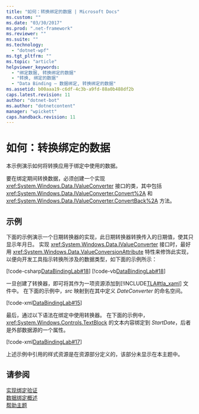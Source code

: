 ```yaml
---
title: "如何：转换绑定的数据 | Microsoft Docs"
ms.custom: ""
ms.date: "03/30/2017"
ms.prod: ".net-framework"
ms.reviewer: ""
ms.suite: ""
ms.technology: 
  - "dotnet-wpf"
ms.tgt_pltfrm: ""
ms.topic: "article"
helpviewer_keywords: 
  - "绑定数据, 转换绑定的数据"
  - "转换, 绑定的数据"
  - "Data Binding — 数据绑定, 转换绑定的数据"
ms.assetid: b00aaa19-c6df-4c3b-a9fd-88a0b488df2b
caps.latest.revision: 11
author: "dotnet-bot"
ms.author: "dotnetcontent"
manager: "wpickett"
caps.handback.revision: 11
---
```

# 如何：转换绑定的数据
本示例演示如何将转换应用于绑定中使用的数据。  
  
 要在绑定期间转换数据，必须创建一个实现 <xref:System.Windows.Data.IValueConverter> 接口的类，其中包括 <xref:System.Windows.Data.IValueConverter.Convert%2A> 和 <xref:System.Windows.Data.IValueConverter.ConvertBack%2A> 方法。  
  
## 示例  
 下面的示例演示一个日期转换器的实现，此日期转换器转换传入的日期值，使其只显示年月日。  实现 <xref:System.Windows.Data.IValueConverter> 接口时，最好用 <xref:System.Windows.Data.ValueConversionAttribute> 特性来修饰此实现，以便向开发工具指示转换所涉及的数据类型，如下面的示例所示：  
  
 [!code-csharp[DataBindingLab#18](../../../../samples/snippets/csharp/VS_Snippets_Wpf/DataBindingLab/CSharp/DateConverter.cs#18)]
 [!code-vb[DataBindingLab#18](../../../../samples/snippets/visualbasic/VS_Snippets_Wpf/DataBindingLab/VisualBasic/DateConverter.vb#18)]  
  
 一旦创建了转换器，即可将其作为一项资源添加到[!INCLUDE[TLA#tla_xaml](../../../../includes/tlasharptla-xaml-md.md)] 文件中。  在下面的示例中，*src* 映射到在其中定义 *DateConverter* 的命名空间。  
  
 [!code-xml[DataBindingLab#15](../../../../samples/snippets/csharp/VS_Snippets_Wpf/DataBindingLab/CSharp/DataBindingLabApp.xaml#15)]  
  
 最后，通过以下语法在绑定中使用转换器。  在下面的示例中，<xref:System.Windows.Controls.TextBlock> 的文本内容绑定到 *StartDate*，后者是外部数据源的一个属性。  
  
 [!code-xml[DataBindingLab#17](../../../../samples/snippets/csharp/VS_Snippets_Wpf/DataBindingLab/CSharp/DataBindingLabApp.xaml#17)]  
  
 上述示例中引用的样式资源是在资源部分定义的，该部分未显示在本主题中。  
  
## 请参阅  
 [实现绑定验证](../../../../docs/framework/wpf/data/how-to-implement-binding-validation.md)   
 [数据绑定概述](../../../../docs/framework/wpf/data/data-binding-overview.md)   
 [帮助主题](../../../../docs/framework/wpf/data/data-binding-how-to-topics.md)